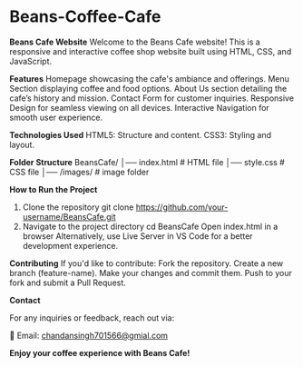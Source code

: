 # Beans-Coffee-Cafe
**Beans Cafe Website**
Welcome to the Beans Cafe website! This is a responsive and interactive coffee shop website built using HTML, CSS, and JavaScript.

**Features**
Homepage showcasing the cafe's ambiance and offerings.
Menu Section displaying coffee and food options.
About Us section detailing the cafe’s history and mission.
Contact Form for customer inquiries.
Responsive Design for seamless viewing on all devices.
Interactive Navigation for smooth user experience.

**Technologies Used**
HTML5: Structure and content.
CSS3: Styling and layout.

**Folder Structure**
BeansCafe/
│── index.html        # HTML file
│── style.css        # CSS file
│── /images/        # image folder


**How to Run the Project**
1. Clone the repository
   git clone https://github.com/your-username/BeansCafe.git
2. Navigate to the project directory
   cd BeansCafe
   Open index.html in a browser
   Alternatively, use Live Server in VS Code for a better development experience.

**Contributing**
If you'd like to contribute:
Fork the repository.
Create a new branch (feature-name).
Make your changes and commit them.
Push to your fork and submit a Pull Request.

**Contact**

For any inquiries or feedback, reach out via:

📧 Email: chandansingh701566@gmial.com

**Enjoy your coffee experience with Beans Cafe!**
